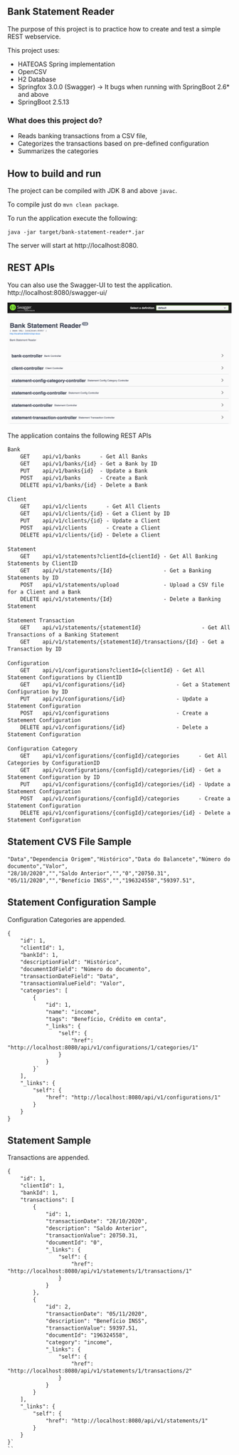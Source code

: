 ## Bank Statement Reader
The purpose of this project is to practice how to create and test a simple REST webservice.

This project uses:
 - HATEOAS Spring implementation
 - OpenCSV 
 - H2 Database
 - Springfox 3.0.0 (Swagger) -> It bugs when running with SpringBoot 2.6* and above
 - SpringBoot 2.5.13

### What does this project do?
- Reads banking transactions from a CSV file, 
- Categorizes the transactions based on pre-defined configuration
- Summarizes the categories

## How to build and run
The project can be compiled with JDK 8 and above `javac`.

To compile just do `mvn clean package`.

To run the application execute the following:

```
java -jar target/bank-statement-reader*.jar
```

The server will start at http://localhost:8080.

## REST APIs
You can also use the Swagger-UI to test the application.
http://localhost:8080/swagger-ui/

![img.png](swagger1.png)

The application contains the following REST APIs

```
Bank
    GET    api/v1/banks      - Get All Banks
    GET    api/v1/banks/{id} - Get a Bank by ID
    PUT    api/v1/banks{id}  - Update a Bank
    POST   api/v1/banks      - Create a Bank
    DELETE api/v1/banks/{id} - Delete a Bank

Client
    GET    api/v1/clients      - Get All Clients
    GET    api/v1/clients/{id} - Get a Client by ID
    PUT    api/v1/clients/{id} - Update a Client
    POST   api/v1/clients      - Create a Client
    DELETE api/v1/clients/{id} - Delete a Client

Statement
    GET    api/v1/statements?clientId={clientId} - Get All Banking Statements by ClientID
    GET    api/v1/statements/{Id}                - Get a Banking Statements by ID
    POST   api/v1/statements/upload              - Upload a CSV file for a Client and a Bank
    DELETE api/v1/statements/{Id}                - Delete a Banking Statement

Statement Transaction
    GET    api/v1/statements/{statementId}                   - Get All Transactions of a Banking Statement
    GET    api/v1/statements/{statementId}/transactions/{Id} - Get a Transaction by ID

Configuration
    GET    api/v1/configurations?clientId={clientId} - Get All Statement Configurations by ClientID
    GET    api/v1/configurations/{id}                - Get a Statement Configuration by ID
    PUT    api/v1/configurations/{id}                - Update a Statement Configuration
    POST   api/v1/configurations                     - Create a Statement Configuration
    DELETE api/v1/configurations/{id}                - Delete a Statement Configuration

Configuration Category
    GET    api/v1/configurations/{configId}/categories      - Get All Categories by ConfigurationID
    GET    api/v1/configurations/{configId}/categories/{id} - Get a Statement Configuration by ID
    PUT    api/v1/configurations/{configId}/categories/{id} - Update a Statement Configuration
    POST   api/v1/configurations/{configId}/categories      - Create a Statement Configuration
    DELETE api/v1/configurations/{configId}/categories/{id} - Delete a Statement Configuration
```
## Statement CVS File Sample

````
"Data","Dependencia Origem","Histórico","Data do Balancete","Número do documento","Valor",
"28/10/2020","","Saldo Anterior","","0","20750.31",
"05/11/2020","","Benefício INSS","","196324558","59397.51",
````

## Statement Configuration Sample
Configuration Categories are appended.
```
{
    "id": 1,
    "clientId": 1,
    "bankId": 1,
    "descriptionField": "Histórico",
    "documentIdField": "Número do documento",
    "transactionDateField": "Data",
    "transactionValueField": "Valor",
    "categories": [
        {
            "id": 1,
            "name": "income",
            "tags": "Benefício, Crédito em conta",
            "_links": {
                "self": {
                    "href": "http://localhost:8080/api/v1/configurations/1/categories/1"
                }
            }
        }`
    ],
    "_links": {
        "self": {
            "href": "http://localhost:8080/api/v1/configurations/1"
        }
    }
}
```
## Statement Sample
Transactions are appended.
```
{
    "id": 1,
    "clientId": 1,
    "bankId": 1,
    "transactions": [
        {
            "id": 1,
            "transactionDate": "28/10/2020",
            "description": "Saldo Anterior",
            "transactionValue": 20750.31,
            "documentId": "0",
            "_links": {
                "self": {
                    "href": "http://localhost:8080/api/v1/statements/1/transactions/1"
                }
            }
        },
        {
            "id": 2,
            "transactionDate": "05/11/2020",
            "description": "Benefício INSS",
            "transactionValue": 59397.51,
            "documentId": "196324558",
            "category": "income",
            "_links": {
                "self": {
                    "href": "http://localhost:8080/api/v1/statements/1/transactions/2"
                }
            }
        }
    ],
    "_links": {
        "self": {
            "href": "http://localhost:8080/api/v1/statements/1"
        }
    }
}`
``
